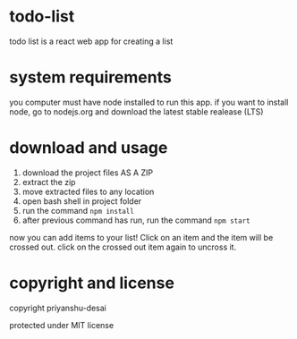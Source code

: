 # todo-list
todo list is a react web app for creating a list

# system requirements
you computer must have node installed to run this app. if you want to install node, go to nodejs.org and download the latest stable realease (LTS)

# download and usage
1. download the project files AS A ZIP
2. extract the zip
3. move extracted files to any location
4. open bash shell in project folder
5. run the command `npm install`
6. after previous command has run, run the command `npm start`

now you can add items to your list! Click on an item and the item will be crossed out. click on the crossed out item again to uncross it.

# copyright and license
copyright priyanshu-desai

protected under MIT license
